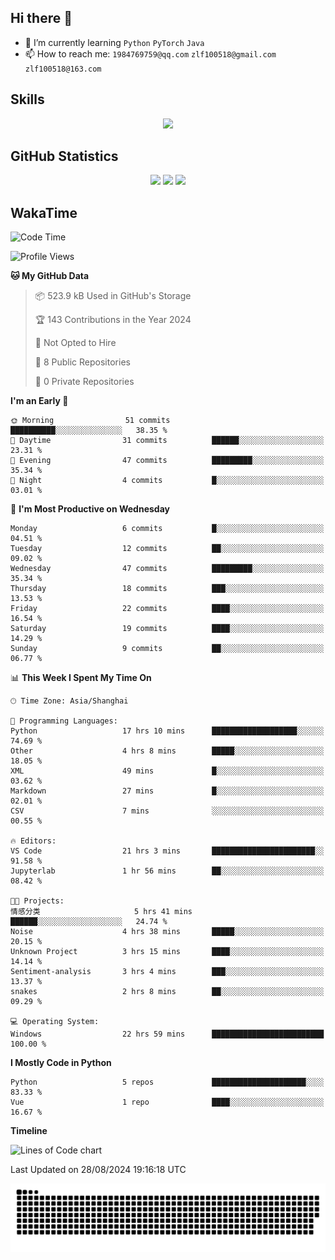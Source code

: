 ## Hi there 👋

- 🌱 I’m currently learning `Python` `PyTorch` `Java`
- 📫 How to reach me: `1984769759@qq.com` `zlf100518@gmail.com` `zlf100518@163.com`

## Skills
<div align="center"> <img src="https://skillicons.dev/icons?i=python,linux,git,github,html,css,js" /> </div>

## GitHub Statistics

<div align="center">
  <img src="https://github-readme-stats.vercel.app/api?username=mrcchenfeng&show_icons=true&theme=tokyonight" />
  <img src="https://github-readme-stats.vercel.app/api/top-langs/?username=mrcchenfeng&show_icons=true&theme=tokyonight" />
  <img src="https://github-readme-activity-graph.vercel.app/graph?username=mrcchenfeng&theme=xcode" />
</div>

## WakaTime

<!--START_SECTION:waka-->
![Code Time](http://img.shields.io/badge/Code%20Time-59%20hrs%2039%20mins-blue)

![Profile Views](http://img.shields.io/badge/Profile%20Views-0-blue)

**🐱 My GitHub Data** 

> 📦 523.9 kB Used in GitHub's Storage 
 > 
> 🏆 143 Contributions in the Year 2024
 > 
> 🚫 Not Opted to Hire
 > 
> 📜 8 Public Repositories 
 > 
> 🔑 0 Private Repositories 
 > 
**I'm an Early 🐤** 

```text
🌞 Morning                51 commits          ██████████░░░░░░░░░░░░░░░   38.35 % 
🌆 Daytime                31 commits          ██████░░░░░░░░░░░░░░░░░░░   23.31 % 
🌃 Evening                47 commits          █████████░░░░░░░░░░░░░░░░   35.34 % 
🌙 Night                  4 commits           █░░░░░░░░░░░░░░░░░░░░░░░░   03.01 % 
```
📅 **I'm Most Productive on Wednesday** 

```text
Monday                   6 commits           █░░░░░░░░░░░░░░░░░░░░░░░░   04.51 % 
Tuesday                  12 commits          ██░░░░░░░░░░░░░░░░░░░░░░░   09.02 % 
Wednesday                47 commits          █████████░░░░░░░░░░░░░░░░   35.34 % 
Thursday                 18 commits          ███░░░░░░░░░░░░░░░░░░░░░░   13.53 % 
Friday                   22 commits          ████░░░░░░░░░░░░░░░░░░░░░   16.54 % 
Saturday                 19 commits          ████░░░░░░░░░░░░░░░░░░░░░   14.29 % 
Sunday                   9 commits           ██░░░░░░░░░░░░░░░░░░░░░░░   06.77 % 
```


📊 **This Week I Spent My Time On** 

```text
🕑︎ Time Zone: Asia/Shanghai

💬 Programming Languages: 
Python                   17 hrs 10 mins      ███████████████████░░░░░░   74.69 % 
Other                    4 hrs 8 mins        █████░░░░░░░░░░░░░░░░░░░░   18.05 % 
XML                      49 mins             █░░░░░░░░░░░░░░░░░░░░░░░░   03.62 % 
Markdown                 27 mins             █░░░░░░░░░░░░░░░░░░░░░░░░   02.01 % 
CSV                      7 mins              ░░░░░░░░░░░░░░░░░░░░░░░░░   00.55 % 

🔥 Editors: 
VS Code                  21 hrs 3 mins       ███████████████████████░░   91.58 % 
Jupyterlab               1 hr 56 mins        ██░░░░░░░░░░░░░░░░░░░░░░░   08.42 % 

🐱‍💻 Projects: 
情感分类                     5 hrs 41 mins       ██████░░░░░░░░░░░░░░░░░░░   24.74 % 
Noise                    4 hrs 38 mins       █████░░░░░░░░░░░░░░░░░░░░   20.15 % 
Unknown Project          3 hrs 15 mins       ████░░░░░░░░░░░░░░░░░░░░░   14.14 % 
Sentiment-analysis       3 hrs 4 mins        ███░░░░░░░░░░░░░░░░░░░░░░   13.37 % 
snakes                   2 hrs 8 mins        ██░░░░░░░░░░░░░░░░░░░░░░░   09.29 % 

💻 Operating System: 
Windows                  22 hrs 59 mins      █████████████████████████   100.00 % 
```

**I Mostly Code in Python** 

```text
Python                   5 repos             █████████████████████░░░░   83.33 % 
Vue                      1 repo              ████░░░░░░░░░░░░░░░░░░░░░   16.67 % 
```



**Timeline**

![Lines of Code chart](https://raw.githubusercontent.com/mrcchenfeng/mrcchenfeng/main/assets/bar_graph.png)


 Last Updated on 28/08/2024 19:16:18 UTC
<!--END_SECTION:waka-->

<div align="center"><img src="./assets/github-snake-dark.svg" /></div>
